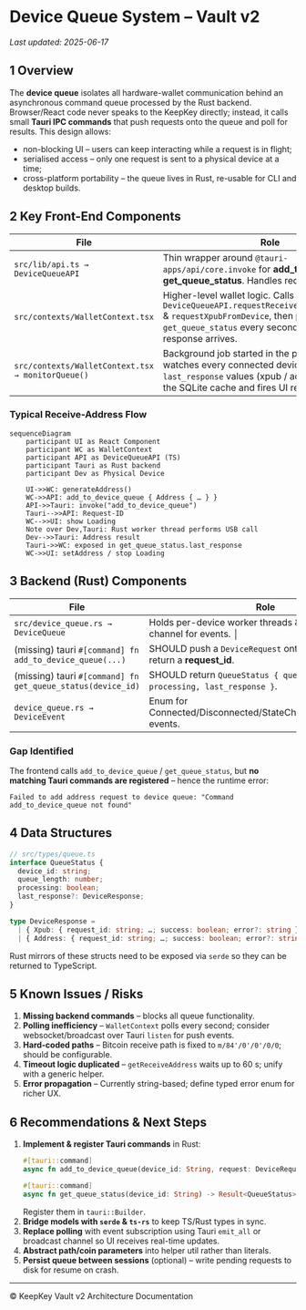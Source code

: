 # Device Queue System – Vault v2

_Last updated: 2025-06-17_

## 1 Overview
The **device queue** isolates all hardware-wallet communication behind an asynchronous command queue processed by the Rust backend.  Browser/React code never speaks to the KeepKey directly; instead, it calls small **Tauri IPC commands** that push requests onto the queue and poll for results. This design allows:

* non-blocking UI – users can keep interacting while a request is in flight;
* serialised access – only one request is sent to a physical device at a time;
* cross-platform portability – the queue lives in Rust, re-usable for CLI and desktop builds.

## 2 Key Front-End Components
| File | Role |
| --- | --- |
| `src/lib/api.ts → DeviceQueueAPI` | Thin wrapper around `@tauri-apps/api/core.invoke` for **add_to_device_queue** / **get_queue_status**.  Handles request formatting. |
| `src/contexts/WalletContext.tsx` | Higher-level wallet logic. Calls `DeviceQueueAPI.requestReceiveAddressFromDevice` & `requestXpubFromDevice`, then **polls** `get_queue_status` every second until the matching response arrives. |
| `src/contexts/WalletContext.tsx → monitorQueue()` | Background job started in the provider that watches every connected device for new `last_response` values (xpub / address). Updates the SQLite cache and fires UI refreshes. |

### Typical Receive-Address Flow
```mermaid
sequenceDiagram
    participant UI as React Component
    participant WC as WalletContext
    participant API as DeviceQueueAPI (TS)
    participant Tauri as Rust backend
    participant Dev as Physical Device

    UI->>WC: generateAddress()
    WC->>API: add_to_device_queue { Address { … } }
    API->>Tauri: invoke("add_to_device_queue")
    Tauri-->>API: Request-ID
    WC-->>UI: show Loading
    Note over Dev,Tauri: Rust worker thread performs USB call
    Dev-->>Tauri: Address result
    Tauri->>WC: exposed in get_queue_status.last_response
    WC->>UI: setAddress / stop Loading
```

## 3 Backend (Rust) Components
| File | Role |
| --- | --- |
| `src/device_queue.rs → DeviceQueue` | Holds per-device worker threads & broadcast channel for events. │
| (missing) tauri `#[command] fn add_to_device_queue(...)` | SHOULD push a `DeviceRequest` onto the queue and return a **request_id**. |
| (missing) tauri `#[command] fn get_queue_status(device_id)` | SHOULD return `QueueStatus { queue_length, processing, last_response }`. |
| `device_queue.rs → DeviceEvent` | Enum for Connected/Disconnected/StateChanged/QueueStatus events. |

### Gap Identified
The frontend calls `add_to_device_queue` / `get_queue_status`, but **no matching Tauri commands are registered** – hence the runtime error:
```
Failed to add address request to device queue: "Command add_to_device_queue not found"
```

## 4 Data Structures
```ts
// src/types/queue.ts
interface QueueStatus {
  device_id: string;
  queue_length: number;
  processing: boolean;
  last_response?: DeviceResponse;
}

type DeviceResponse =
  | { Xpub: { request_id: string; …; success: boolean; error?: string } }
  | { Address: { request_id: string; …; success: boolean; error?: string } };
```
Rust mirrors of these structs need to be exposed via `serde` so they can be returned to TypeScript.

## 5 Known Issues / Risks
1. **Missing backend commands** – blocks all queue functionality.
2. **Polling inefficiency** – `WalletContext` polls every second; consider websocket/broadcast over Tauri `listen` for push events.
3. **Hard-coded paths** – Bitcoin receive path is fixed to `m/84'/0'/0'/0/0`; should be configurable.
4. **Timeout logic duplicated** – `getReceiveAddress` waits up to 60 s; unify with a generic helper.
5. **Error propagation** – Currently string-based; define typed error enum for richer UX.

## 6 Recommendations & Next Steps
1. **Implement & register Tauri commands** in Rust:
   ```rust
   #[tauri::command]
   async fn add_to_device_queue(device_id: String, request: DeviceRequest) -> Result<String> { … }

   #[tauri::command]
   async fn get_queue_status(device_id: String) -> Result<QueueStatus> { … }
   ```
   Register them in `tauri::Builder`.
2. **Bridge models with `serde` & `ts-rs`** to keep TS/Rust types in sync.
3. **Replace polling** with event subscription using Tauri `emit_all` or broadcast channel so UI receives real-time updates.
4. **Abstract path/coin parameters** into helper util rather than literals.
5. **Persist queue between sessions** (optional) – write pending requests to disk for resume on crash.

---
© KeepKey Vault v2 Architecture Documentation
